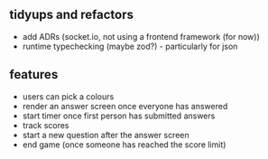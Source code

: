 ## tidyups and refactors

- add ADRs (socket.io, not using a frontend framework (for now))
- runtime typechecking (maybe zod?) - particularly for json

## features

- users can pick a colours
- render an answer screen once everyone has answered
- start timer once first person has submitted answers
- track scores
- start a new question after the answer screen
- end game (once someone has reached the score limit)
